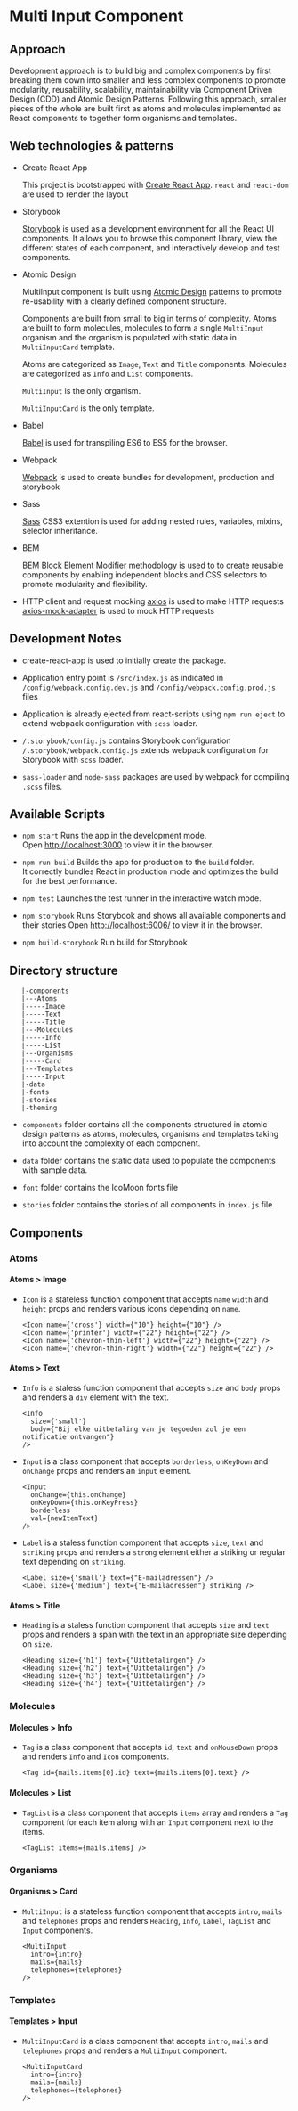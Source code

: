 # Multi Input Component

## Approach
Development approach is to build big and complex components by first breaking them down into smaller and less complex components to promote modularity, reusability, scalability, maintainability via Component Driven Design (CDD) and Atomic Design Patterns. Following this approach, smaller pieces of the whole are built first as atoms and molecules implemented as React components to together form organisms and templates.

## Web technologies & patterns
- Create React App

  This project is bootstrapped with [Create React App](https://github.com/facebookincubator/create-react-app).
  `react` and `react-dom` are used to render the layout

- Storybook

  [Storybook](https://github.com/storybooks/storybook) is used as a development environment for all the React UI components. It allows you to browse this component library, view the different states of each component, and interactively develop and test components.

- Atomic Design

  MultiInput component is built using [Atomic Design](http://atomicdesign.bradfrost.com/table-of-contents/) patterns to promote re-usability with a clearly defined component structure.

  Components are built from small to big in terms of complexity. Atoms are built to form molecules,
  molecules to form a single `MultiInput` organism and the organism is populated with static data in
  `MultiInputCard` template.

  Atoms are categorized as `Image`, `Text` and `Title` components.
  Molecules are categorized as `Info` and `List` components.

  `MultiInput` is the only organism.

  `MultiInputCard` is the only template.

- Babel

  [Babel](https://github.com/babel/babel) is used for transpiling ES6 to ES5 for the browser.

- Webpack

  [Webpack](https://github.com/webpack/webpack) is used to create bundles for development, production and storybook

- Sass

  [Sass](http://sass-lang.com/) CSS3 extention is used for adding nested rules, variables, mixins, selector inheritance.

- BEM

  [BEM](http://getbem.com/) Block Element Modifier methodology is used to to create reusable components by enabling independent blocks and CSS selectors to promote modularity and flexibility.

- HTTP client and request mocking
  [axios](https://github.com/mzabriskie/axios) is used to make HTTP requests
  [axios-mock-adapter](https://github.com/ctimmerm/axios-mock-adapter) is used to mock HTTP requests

## Development Notes
- create-react-app is used to initially create the package.

- Application entry point is `/src/index.js` as indicated in `/config/webpack.config.dev.js` and `/config/webpack.config.prod.js` files

- Application is already ejected from react-scripts using `npm run eject` to extend webpack configuration with
`scss` loader.

- `/.storybook/config.js` contains Storybook configuration
`/.storybook/webpack.config.js` extends webpack configuration for Storybook with `scss` loader.

- `sass-loader` and `node-sass` packages are used by webpack for compiling `.scss` files.

## Available Scripts

- `npm start`
Runs the app in the development mode.<br>
Open [http://localhost:3000](http://localhost:3000) to view it in the browser.

- `npm run build`
Builds the app for production to the `build` folder.<br>
It correctly bundles React in production mode and optimizes the build for the best performance.

- `npm test`
Launches the test runner in the interactive watch mode.

- `npm storybook`
Runs Storybook and shows all available components and their stories
Open [http://localhost:6006/](http://localhost:6006/) to view it in the browser.

- `npm build-storybook` Run build for Storybook

## Directory structure
```
   |-components
   |---Atoms
   |-----Image
   |-----Text
   |-----Title
   |---Molecules
   |-----Info
   |-----List
   |---Organisms
   |-----Card
   |---Templates
   |-----Input
   |-data
   |-fonts
   |-stories
   |-theming
```

- `components` folder contains all the components structured in atomic design patterns
as atoms, molecules, organisms and templates taking into account the complexity of each component.

- `data` folder contains the static data used to populate the components with sample data.

- `font` folder contains the IcoMoon fonts file

- `stories` folder contains the stories of all components in `index.js` file

## Components

### Atoms

#### Atoms > Image
- `Icon` is a stateless function component that accepts `name` `width` and `height` props and renders
  various icons depending on `name`.
  ```
  <Icon name={'cross'} width={"10"} height={"10"} />
  <Icon name={'printer'} width={"22"} height={"22"} />
  <Icon name={'chevron-thin-left'} width={"22"} height={"22"} />
  <Icon name={'chevron-thin-right'} width={"22"} height={"22"} />
  ```

#### Atoms > Text
- `Info` is a staless function component that accepts `size` and `body` props and renders a `div` element with the text.
  ```
  <Info
    size={'small'}
    body={"Bij elke uitbetaling van je tegoeden zul je een notificatie ontvangen"}
  />
  ```

- `Input` is a class component that accepts `borderless`, `onKeyDown` and `onChange` props and renders an `input` element.
  ```
  <Input
    onChange={this.onChange}
    onKeyDown={this.onKeyPress}
    borderless
    val={newItemText}
  />
  ```

- `Label` is a staless function component that accepts `size`, `text` and `striking` props and renders a `strong`
  element either a striking or regular text depending on `striking`.
  ```
  <Label size={'small'} text={"E-mailadressen"} />
  <Label size={'medium'} text={"E-mailadressen"} striking />
  ```

#### Atoms > Title
- `Heading`  is a staless function component that accepts `size` and `text` props and renders a span
  with the text in an appropriate size depending on `size`.
  ```
  <Heading size={'h1'} text={"Uitbetalingen"} />
  <Heading size={'h2'} text={"Uitbetalingen"} />
  <Heading size={'h3'} text={"Uitbetalingen"} />
  <Heading size={'h4'} text={"Uitbetalingen"} />
  ```

### Molecules

#### Molecules > Info
- `Tag` is a class component that accepts `id`, `text` and `onMouseDown` props and renders
  `Info` and `Icon` components.
  ```
  <Tag id={mails.items[0].id} text={mails.items[0].text} />
  ```

#### Molecules > List
- `TagList` is a class component that accepts `items` array and renders a `Tag` component for each item
  along with an `Input` component next to the items.
  ```
  <TagList items={mails.items} />
  ```

### Organisms
#### Organisms > Card
- `MultiInput` is a stateless function component that accepts `intro`, `mails` and `telephones` props and renders
  `Heading`, `Info`, `Label`, `TagList` and `Input` components.
  ```
  <MultiInput
    intro={intro}
    mails={mails}
    telephones={telephones}
  />
  ```

### Templates
#### Templates > Input
- `MultiInputCard` is a class component that accepts `intro`, `mails` and `telephones` props and renders
  a `MultiInput` component.
  ```
  <MultiInputCard
    intro={intro}
    mails={mails}
    telephones={telephones}
  />
  ```
